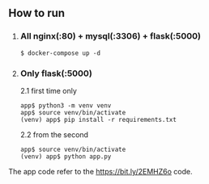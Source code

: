## How to run

1. ### All nginx(:80) + mysql(:3306) + flask(:5000)

   ```shell
   $ docker-compose up -d
   ```

2. ### Only flask(:5000)

   2.1 first time only

     ```shell
     app$ python3 -m venv venv
     app$ source venv/bin/activate
     (venv) app$ pip install -r requirements.txt
     ```

   2.2 from the second

     ```shell
     app$ source venv/bin/activate
     (venv) app$ python app.py
     ```


The app code refer to the https://bit.ly/2EMHZ6o code.
